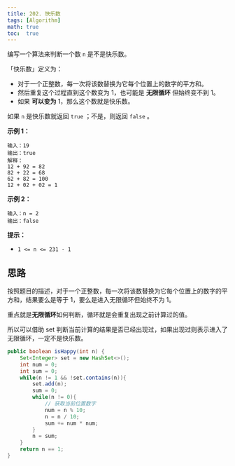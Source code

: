 ```yaml
---
title: 202. 快乐数
tags: [Algorithm]
math: true
toc:  true
---
```


编写一个算法来判断一个数 `n` 是不是快乐数。

「快乐数」定义为：

- 对于一个正整数，每一次将该数替换为它每个位置上的数字的平方和。
- 然后重复这个过程直到这个数变为 1，也可能是 **无限循环** 但始终变不到 1。
- 如果 **可以变为** 1，那么这个数就是快乐数。

如果 `n` 是快乐数就返回 `true` ；不是，则返回 `false` 。

**示例 1：**

```
输入：19
输出：true
解释：
12 + 92 = 82
82 + 22 = 68
62 + 82 = 100
12 + 02 + 02 = 1
```

**示例 2：**

```
输入：n = 2
输出：false
```

**提示：**

- `1 <= n <= 231 - 1`

## 思路

按照题目的描述，对于一个正整数，每一次将该数替换为它每个位置上的数字的平方和，结果要么是等于 1，要么是进入无限循环但始终不为 1。

重点就是**无限循环**如何判断，循环就是会重复出现之前计算过的值。

所以可以借助 set 判断当前计算的结果是否已经出现过，如果出现过则表示进入了无限循环，一定不是快乐数。

```java
public boolean isHappy(int n) {
    Set<Integer> set = new HashSet<>();
    int num = 0;
    int sum = 0;
    while(n != 1 && !set.contains(n)){
        set.add(n);
        sum = 0;
        while(n != 0){
            // 获取当前位置数字
            num = n % 10;
            n = n / 10;
            sum += num * num;
        }
        n = sum;
    }
    return n == 1;
}
```

